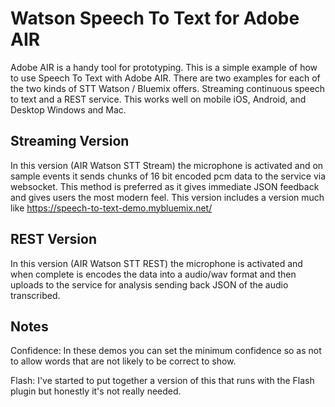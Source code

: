 Watson Speech To Text for Adobe AIR
=======================

Adobe AIR is a handy tool for prototyping. This is a simple example of how to use Speech To Text with Adobe AIR. There are two examples for each of the two kinds of STT Watson / Bluemix offers. Streaming continuous speech to text and a REST service. This works well on mobile iOS, Android, and Desktop Windows and Mac.

Streaming Version
-----

In this version (AIR Watson STT Stream) the microphone is activated and on sample events it sends chunks of 16 bit encoded pcm data to the service via websocket. This method is preferred as it gives immediate JSON feedback and gives users the most modern feel. This version includes a version much like https://speech-to-text-demo.mybluemix.net/

REST Version
-----

In this version (AIR Watson STT REST) the microphone is activated and when complete is encodes the data into a audio/wav format and then uploads to the service for analysis sending back JSON of the audio transcribed.

Notes
-----

Confidence: In these demos you can set the minimum confidence so as not to allow words that are not likely to be correct to show.

Flash: I've started to put together a version of this that runs with the Flash plugin but honestly it's not really needed.

